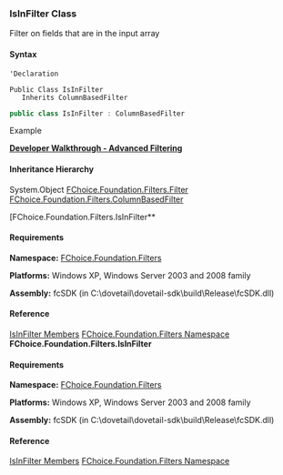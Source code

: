 ### IsInFilter Class

Filter on fields that are in the input array

#### Syntax

```vbnet
'Declaration

Public Class IsInFilter
   Inherits ColumnBasedFilter
```

```csharp
public class IsInFilter : ColumnBasedFilter
```

Example

[**Developer Walkthrough - Advanced Filtering**](../articles/walkthroughs/filtering.md)

#### Inheritance Hierarchy

System.Object
[FChoice.Foundation.Filters.Filter](fcSDK~FChoice.Foundation.Filters.Filter.md)
[FChoice.Foundation.Filters.ColumnBasedFilter](fcSDK~FChoice.Foundation.Filters.ColumnBasedFilter.md)

[FChoice.Foundation.Filters.IsInFilter**

#### Requirements

**Namespace:** [FChoice.Foundation.Filters](fcSDK~FChoice.Foundation.Filters_namespace.md)

**Platforms:** Windows XP, Windows Server 2003 and 2008 family

**Assembly:** fcSDK (in C:\\dovetail\\dovetail-sdk\\build\\Release\\fcSDK.dll)

#### Reference

[IsInFilter Members](fcSDK~FChoice.Foundation.Filters.IsInFilter_members.md)
[FChoice.Foundation.Filters Namespace](fcSDK~FChoice.Foundation.Filters_namespace.md)
**FChoice.Foundation.Filters.IsInFilter**

#### Requirements

**Namespace:** [FChoice.Foundation.Filters](fcSDK~FChoice.Foundation.Filters_namespace.md)

**Platforms:** Windows XP, Windows Server 2003 and 2008 family

**Assembly:** fcSDK (in C:\\dovetail\\dovetail-sdk\\build\\Release\\fcSDK.dll)

#### Reference

[IsInFilter Members](fcSDK~FChoice.Foundation.Filters.IsInFilter_members.md)
[FChoice.Foundation.Filters Namespace](fcSDK~FChoice.Foundation.Filters_namespace.md)
